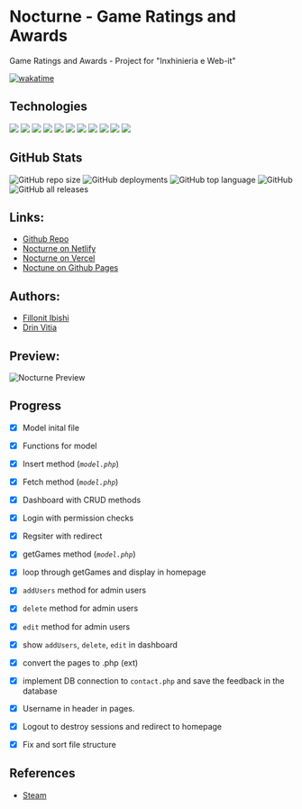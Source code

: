 # Nocturne - Game Ratings and Awards
Game Ratings and Awards - Project for "Inxhinieria e Web-it"

[![wakatime](https://wakatime.com/badge/user/342a7411-61e3-4ce3-aa3e-01d34c9a11af/project/5501e52b-0670-4c63-8f02-775a3899c623.svg?style=for-the-badge)](https://wakatime.com/projects/game-awards)

## Technologies
<img src="https://img.shields.io/badge/php-%23777BB4.svg?&style=for-the-badge&logo=php&logoColor=white" /> <img src="https://img.shields.io/badge/javascript-%23F7DF1E.svg?&style=for-the-badge&logo=javascript&logoColor=black" /> <img src="https://img.shields.io/badge/html5-%23E34F26.svg?&style=for-the-badge&logo=html5&logoColor=white" /> <img src="https://img.shields.io/badge/css3-%231572B6.svg?&style=for-the-badge&logo=css3&logoColor=white" /> <img src="https://img.shields.io/badge/json-%23000000.svg?&style=for-the-badge&logo=json&logoColor=white" /> <img src="https://img.shields.io/badge/mysql-%234479A1.svg?&style=for-the-badge&logo=mysql&logoColor=white" /> <img src="https://img.shields.io/badge/git-%23F05032.svg?&style=for-the-badge&logo=git&logoColor=white" /> <img src="https://img.shields.io/badge/gitkraken-%23179287.svg?&style=for-the-badge&logo=gitkraken&logoColor=white" /> <img src="https://img.shields.io/badge/xampp-%23FB7A24.svg?&style=for-the-badge&logo=xampp&logoColor=white" /> <img src="https://img.shields.io/badge/visual%20studio%20code-%23007ACC.svg?&style=for-the-badge&logo=visual%20studio%20code&logoColor=white" /> <img src="https://img.shields.io/badge/insomnia-%235849BE.svg?&style=for-the-badge&logo=insomnia&logoColor=white" />

## GitHub Stats
<img alt="GitHub repo size" src="https://img.shields.io/github/repo-size/Fillonit/game-awards-final?style=for-the-badge#"> <img alt="GitHub deployments" src="https://img.shields.io/github/deployments/Fillonit/game-awards-final/Production?style=for-the-badge#"> <img alt="GitHub top language" src="https://img.shields.io/github/languages/top/Fillonit/game-awards-final?style=for-the-badge#"> <img alt="GitHub" src="https://img.shields.io/github/license/Fillonit/game-awards-final?style=for-the-badge#"> <img alt="GitHub all releases" src="https://img.shields.io/github/downloads/Fillonit/game-awards-final/total?style=for-the-badge#">

## Links: 

- [Github Repo](https://github.com/Fillonit/game-awards)
- [Nocturne on Netlify](https://game-awards.netlify.app/)
- [Nocturne on Vercel](https://game-awards.vercel.app/)
- [Noctune on Github Pages](https://fillonit.github.io/game-awards/)


## Authors: 
- [Fillonit Ibishi](https://github.com/Fillonit)
- [Drin Vitia](https://github.com/DrinVitia)

## Preview: 
![Nocturne Preview](https://cdn.discordapp.com/attachments/1040423183095955556/1056597316263493652/index.png)


## Progress 
- [x] Model inital file
- [x] Functions for model
- [x] Insert method (*`model.php`*)
- [x] Fetch method (*`model.php`*)
- [x] Dashboard with CRUD methods
- [x] Login with permission checks
- [x] Regsiter with redirect
- [x] getGames method (*`model.php`*)
- [x] loop through getGames and display in homepage
- [x] `addUsers` method for admin users 
- [x] `delete` method for admin users 
- [x] `edit` method for admin users 
- [x] show `addUsers`, `delete`, `edit` in dashboard 
- [x] convert the pages to .php (ext)
- [x] implement DB connection to `contact.php` and save the feedback in the database
- [x] Username in header in pages.
- [x] Logout to destroy sessions and redirect to homepage
- [x] Fix and sort file structure


## References

- [Steam](https://store.steampowered.com/)
